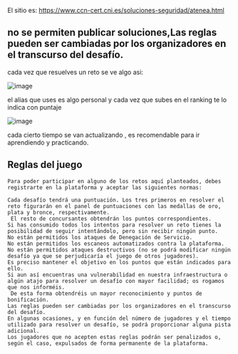 El sitio es:
https://www.ccn-cert.cni.es/soluciones-seguridad/atenea.html

## no se permiten publicar soluciones,Las reglas pueden ser cambiadas por los organizadores en el transcurso del desafío.

cada vez que resuelves un reto se ve algo asi:

![image](https://github.com/apuromafo/ctf/assets/23161917/ea8cc031-1d5e-4ef6-83b1-3c89a9f65c9b)


el alias que uses es algo personal y cada vez que subes en el ranking te lo indica con puntaje


![image](https://github.com/apuromafo/ctf/assets/23161917/0bca3de3-3264-4b86-9ab8-f790726ed26a)

cada cierto tiempo se van actualizando , es recomendable para ir aprendiendo y practicando.

## Reglas del juego

```
Para poder participar en alguno de los retos aquí planteados, debes registrarte en la plataforma y aceptar las siguientes normas:

Cada desafío tendrá una puntuación. Los tres primeros en resolver el reto figurarán en el panel de puntuaciones con las medallas de oro, plata y bronce, respectivamente.
 El resto de concursantes obtendrán los puntos correspondientes.
Si has consumido todos los intentos para resolver un reto tienes la posibilidad de seguir intentándolo, pero sin recibir ningún punto.
No están permitidos los ataques de Denegación de Servicio.
No están permitidos los escaneos automatizados contra la plataforma.
No están permitidos ataques destructivos (no se podrá modificar ningún desafío ya que se perjudicaría el juego de otros jugadores).
Es preciso mantener el objetivo en los puntos que están indicados para ello.
Si aun así encuentras una vulnerabilidad en nuestra infraestructura o algún atajo para resolver un desafío con mayor facilidad; os rogamos que nos informéis. 
 De esta forma obtendréis un mayor reconocimiento y puntos de bonificación.
Las reglas pueden ser cambiadas por los organizadores en el transcurso del desafío.
En algunas ocasiones, y en función del número de jugadores y el tiempo utilizado para resolver un desafío, se podrá proporcionar alguna pista adicional.
Los jugadores que no acepten estas reglas podrán ser penalizados o, según el caso, expulsados de forma permanente de la plataforma.
```
